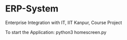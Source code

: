 # ERP-System
Enterprise Integration with IT, IIT Kanpur, Course Project

To start the Application:
python3 homescreen.py
